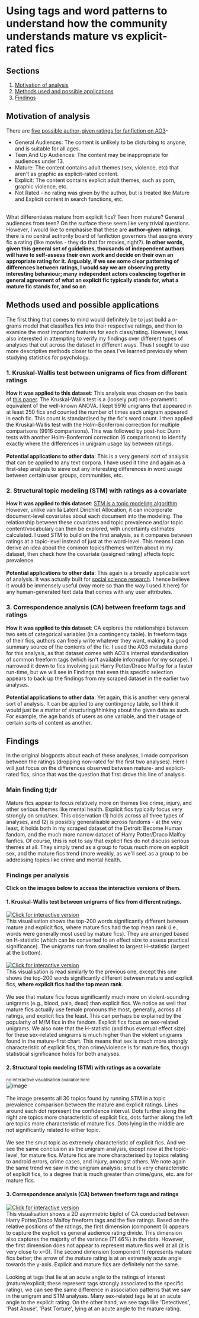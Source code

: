 # Using tags and word patterns to understand how the community understands mature vs explicit-rated fics

## Sections
1. [Motivation of analysis](#motivation-of-analysis)<br>
2. [Methods used and possible applications](#methods-used-and-possible-applications)<br>
3. [Findings](#findings)

## Motivation of analysis
There are [five possible author-given ratings for fanfiction on AO3](https://archiveofourown.org/faq/tutorial-posting-a-work-on-ao3?language_id=en#pwtrating)- <br>
- General Audiences: The content is unlikely to be disturbing to anyone, and is suitable for all ages. <br>
- Teen And Up Audiences: The content may be inappropriate for audiences under 13. <br>
- Mature: The content contains adult themes (sex, violence, etc) that aren't as graphic as explicit-rated content.<br>
- Explicit: The content contains explicit adult themes, such as porn, graphic violence, etc.<br>
- Not Rated - no rating was given by the author, but is treated like Mature and Explicit content in search functions, etc. <br>
<br>
What differentiates mature from explicit fics? Teen from mature? General audiences from teen? On the surface these seem like very trivial questions. However, I would like to emphasise that these are <b>author-given ratings</b>, there is no central authority board of fanfiction governors that assigns every fic a rating (like movies - they do that for movies, right?). <b> In other words, given this general set of guidelines, thousands of independent authors will have to self-assess their own work and decide on their own an appropriate rating for it. Arguably, if we see some clear patterning of differences between ratings, I would say we are observing pretty interesting behaviour; many independent actors coalescing together in general agreement of what an explicit fic typically stands for, what a mature fic stands for, and so on</b>.

## Methods used and possible applications
The first thing that comes to mind would definitely be to just build a n-grams model that classifies fics into their respective ratings, and then to examine the most important features for each class/rating. However, I was also interested in attempting to verify my findings over different types of analyses that cut across the dataset in different ways. Thus I sought to use more descriptive methods closer to the ones I've learned previously when studying statistics for psychology.

### 1. Kruskal-Wallis test between unigrams of fics from different ratings
<b>How it was applied to this dataset</b>: This analysis was chosen on the basis of [this paper](https://users.ics.aalto.fi/lijffijt/articles/lijffijt2015a.pdf). The Kruskal-Wallis test is a (loosely put) non-parametric equivalent of the well-known ANOVA. I kept 9916 unigrams that appeared in at least 250 fics and counted the number of times each unigram appeared in each fic. This count is standardised by the fic's word count. I then applied the Kruskal-Wallis test with the Holm-Bonferroni correction for multiple comparisons (9916 comparisons). This was followed by post-hoc Dunn tests with another Holm-Bonferroni correction (6 comparisons) to identify exactly where the differences in unigram usage lay between ratings.<br>
<br>
<b>Potential applications to other data</b>: This is a very general sort of analysis that can be applied to any text corpora. I have used it time and again as a first-step analysis to sieve out any interesting differences in word usage between certain user groups, communities, etc. 

### 2. Structural topic modeling (STM) with ratings as a covariate
<b>How it was applied to this dataset</b>: [STM is a topic modeling algorithm](https://www.structuraltopicmodel.com). However, unlike vanilla Latent Dirichlet Allocation, it can incorporate document-level covariates about each document into the modeling. The relationship between these covariates and topic prevalence and/or topic content/vocabulary can then be explored, with uncertainty estimates calculated. I used STM to build on the first analysis, as it compares between ratings at a topic-level instead of just at the word-level. This means I can derive an idea about the common topics/themes written about in my dataset, then check how the covariate (assigned rating) affects topic prevalence.<br>
<br>
<b>Potential applications to other data</b>: This again is a broadly applicable sort of analysis. It was actually built for [social science research](https://scholar.princeton.edu/files/bstewart/files/stmnips2013.pdf). I hence believe it would be immensely useful (way more so than the way I used it here) for any human-generated text data that comes with any user attributes.

### 3. Correspondence analysis (CA) between freeform tags and ratings
<b>How it was applied to this dataset</b>: CA explores the relationships between two sets of categorical variables (in a contingency table). In freeform tags of their fics, authors can freely write whatever they want, making it a good summary source of the contents of the fic. I used the AO3 metadata dump for this analysis, as that dataset comes with AO3's internal standardisation of common freeform tags (which isn't available information for my scrape). I narrowed it down to fics involving just Harry Potter/Draco Malfoy for a faster run-time, but we will see in Findings that even this specific selection appears to back up the findings from my scraped dataset in the earlier two analyses.<br>
<br>
<b>Potential applications to other data</b>: Yet again, this is another very general sort of analysis. It can be applied to any contingency table, so I think it would just be a matter of structuring/thinking about the given data as such. For example, the age bands of users as one variable, and their usage of certain sorts of content as another.

## Findings
In the original blogposts about each of these analyses, I made comparison between the ratings (dropping non-rated for the first two analyses). Here I will just focus on the differences observed between mature- and explicit-rated fics, since that was the question that first drove this line of analysis.

### Main finding tl;dr
Mature fics appear to focus relatively more on themes like crime, injury, and other serious themes like mental health. Explicit fics typically focus very strongly on smut/sex. This observation (1) holds across all three types of analyses, and (2) is possibly generalisable across fandoms - at the very least, it holds both in my scraped dataset of the Detroit: Become Human fandom, and the much more narrow dataset of Harry Potter/Draco Malfoy fanfics. Of course, this is not to say that explicit fics do not discuss serious themes at all. They simply trend as a group to focus much more on explicit sex, and the mature fics trend (more weakly, as we'll see) as a group to be addressing topics like crime and mental health.

### Findings per analysis
<b>Click on the images below to access the interactive versions of them.</b><br>

#### 1. Kruskal-Wallis test between unigrams of fics from different ratings.
<a href="https://dru-r.github.io/ao3-dbh-analysis/visuals/05_kw/mature_n1.html">
    <img src="https://raw.githubusercontent.com/dru-r/portfolio/main/docs/p1/imgs/m-vs-e-kw.JPG" title="Click for interactive version" alt="Click for interactive version"/></a>
<br>
This visualisation shows the top-200 words significantly different between mature and explicit fics, where mature fics had the top mean rank (i.e., words were generally most used by mature fics). They are arranged based on H-statistic (which can be converted to an effect size to assess practical significance). The unigrams run from smallest to largest H-statistic (largest at the bottom).<br>
<br>
<a href="https://dru-r.github.io/ao3-dbh-analysis/visuals/05_kw/explicit_n1.html">
    <img src="https://raw.githubusercontent.com/dru-r/portfolio/main/docs/p1/imgs/m-vs-e-kw2.JPG" title="Click for interactive version" alt="Click for interactive version"/></a>
<br>
This visualisation is read similarly to the previous one, except this one shows the top-200 words significantly different between mature and explicit fics, <b>where explicit fics had the top mean rank</b>.<br>
<br>
We see that mature fics focus significantly much more on violent-sounding unigrams (e.g., blood, pain, dead) than explicit fics. We notice as well that mature fics actually use female pronouns the most, generally, across all ratings, and explicit fics the least. This can perhaps be explained by the popularity of M/M fics in the fandom. Explicit fics focus on sex-related unigrams. We also note that the H-statistic (and thus eventual effect size) for these sex-related unigrams is much higher than the violent unigrams found in the mature-first chart. This means that sex is much more strongly characteristic of explicit fics, than crime/violence is for mature fics, though statistical significance holds for both analyses.

#### 2. Structural topic modeling (STM) with ratings as a covariate
<small> no interactive visualisation available here </small><br>
![image](https://dru-r.github.io/ao3-dbh-analysis/visuals/07_stm/mature-explicit.jpg)<br>
<br>
The image presents all 30 topics found by running STM in a topic prevalence comparison between the mature and explicit ratings. Lines around each dot represent the confidence interval. Dots further along the right are topics more characteristic of explicit fics, dots further along the left are topics more characteristic of mature fics. Dots lying in the middle are not significantly related to either topic. <br>
<br>
We see the smut topic as extremely characteristic of explicit fics. And we see the same conclusion as the unigram analysis, except now at the topic-level, for mature fics. Mature fics are more characterised by topics relating to android errors, crime cases, and injury, amongst others. We note again the same trend we saw in the unigram analysis; smut is very characteristic of explicit fics, to a degree that is much greater than crime/guns, etc. are for mature fics.

#### 3. Correspondence analysis (CA) between freeform tags and ratings
<a href="https://dru-r.github.io/ao3-dbh-analysis/visuals/drarry/02_CA_freeform/asymmetricbiplot.html">
    <img src="https://dru-r.github.io/ao3-dbh-analysis/visuals/drarry/02_CA_freeform/asymmetricbiplot.png" title="Click for interactive version" alt="Click for interactive version"/></a>
<br>
This visualisation shows a 2D asymmetric biplot of CA conducted between Harry Potter/Draco Malfoy freeform tags and the five ratings. Based on the relative positions of the ratings, the first dimension (component 0) appears to capture the explicit vs general audience rating divide. This dimension also captures the majority of the variance (71.46%) in the data. However, the first dimension does not appear to represent mature fics well at all (it is very close to x=0). The second dimension (component 1) represents mature fics better; the arrow of the mature rating is at an extremely acute angle towards the y-axis. Explicit and mature fics are definitely not the same.<br>
<br>
Looking at tags that lie at an acute angle to the ratings of interest (mature/explicit; these represent tags strongly associated to the specific rating), we can see the same difference in association patterns that we saw in the unigram and STM analyses. Many sex-related tags lie at an acute angle to the explicit rating. On the other hand, we see tags like 'Detectives', 'Past Abuse', 'Past Torture', lying at an acute angle to the mature rating. 
